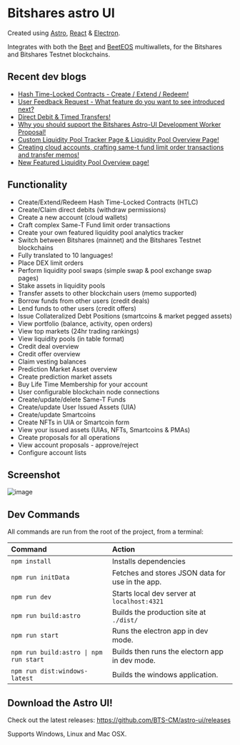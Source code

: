 # Bitshares astro UI

Created using [Astro](https://docs.astro.build), [React](https://react.dev/) & [Electron](https://www.electronjs.org).

Integrates with both the [Beet](https://github.com/bitshares/beet) and [BeetEOS](https://github.com/beetapp/beeteos) multiwallets, for the Bitshares and Bitshares Testnet blockchains.

## Recent dev blogs
- [Hash Time-Locked Contracts - Create / Extend / Redeem!](https://hive.blog/hive-120117/@nftea.gallery/bitshares-astro-ui-dev-blog-hash-time-locked-contracts-create-extend-redeem)
- [User Feedback Request - What feature do you want to see introduced next?](https://hive.blog/hive-120117/@nftea.gallery/bitshares-astro-ui-user-feedback-request-what-feature-do-you-want-to-see-introduced-next)
- [Direct Debit & Timed Transfers!](https://hive.blog/hive-120117/@nftea.gallery/bitshares-astro-ui-dev-blog-direct-debit-and-timed-transfers)
- [Why you should support the Bitshares Astro-UI Development Worker Proposal!](https://hive.blog/bitshares/@nftea.gallery/why-you-should-support-the-bitshares-astro-ui-development-worker-proposal)
- [Custom Liquidity Pool Tracker Page & Liquidity Pool Overview Page!](https://hive.blog/hive-120117/@nftea.gallery/bitshares-astro-ui-dev-blog-custom-liquidity-pool-tracker-page-and-liquidity-pool-overview-page)
- [Creating cloud accounts, crafting same-t fund limit order transactions and transfer memos!](https://hive.blog/hive-120117/@nftea.gallery/bitshares-astro-ui-dev-blog-creating-cloud-accounts-crafting-same-t-fund-limit-order-transactions-and-transfer-memos)
- [New Featured Liquidity Pool Overview page!](https://hive.blog/hive-120117/@nftea.gallery/bitshares-astro-ui-dev-blog-new-featured-liquidity-pool-overview-page-in-v0-3-31)

## Functionality

- Create/Extend/Redeem Hash Time-Locked Contracts (HTLC)
- Create/Claim direct debits (withdraw permissions)
- Create a new account (cloud wallets)
- Craft complex Same-T Fund limit order transactions
- Create your own featured liquidity pool analytics tracker
- Switch between Bitshares (mainnet) and the Bitshares Testnet blockchains
- Fully translated to 10 languages!
- Place DEX limit orders
- Perform liquidity pool swaps (simple swap & pool exchange swap pages)
- Stake assets in liquidity pools
- Transfer assets to other blockchain users (memo supported)
- Borrow funds from other users (credit deals)
- Lend funds to other users (credit offers)
- Issue Collateralized Debt Positions (smartcoins & market pegged assets)
- View portfolio (balance, activity, open orders)
- View top markets (24hr trading rankings)
- View liquidity pools (in table format)
- Credit deal overview
- Credit offer overview
- Claim vesting balances
- Prediction Market Asset overview
- Create prediction market assets
- Buy Life Time Membership for your account
- User configurable blockchain node connections
- Create/update/delete Same-T Funds
- Create/update User Issued Assets (UIA)
- Create/update Smartcoins
- Create NFTs in UIA or Smartcoin form
- View your issued assets (UIAs, NFTs, Smartcoins & PMAs)
- Create proposals for all operations
- View account proposals - approve/reject
- Configure account lists

## Screenshot

![image](https://github.com/user-attachments/assets/828b8491-a25e-4b4f-b89c-39b1e2455a27)

## Dev Commands

All commands are run from the root of the project, from a terminal:

| Command                                | Action                                           |
| :------------------------------------- | :----------------------------------------------- |
| `npm install`                          | Installs dependencies                            |
| `npm run initData`                     | Fetches and stores JSON data for use in the app. |
| `npm run dev`                          | Starts local dev server at `localhost:4321`      |
| `npm run build:astro`                  | Builds the production site at `./dist/`          |
| `npm run start`                        | Runs the electron app in dev mode.               |
| `npm run build:astro \| npm run start` | Builds then runs the electorn app in dev mode.   |
| `npm run dist:windows-latest`          | Builds the windows application.                  |

## Download the Astro UI!

Check out the latest releases:
https://github.com/BTS-CM/astro-ui/releases

Supports Windows, Linux and Mac OSX.
